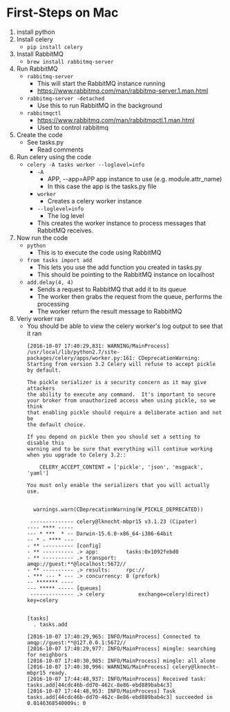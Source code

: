# First-Steps on Mac


1. install python
2. Install celery 
    - `pip install celery`
3. Install RabbitMQ
    - `brew install rabbitmq-server`
4. Run RabbitMQ
    - `rabbitmq-server`
        - This will start the RabbitMQ instance running
        - https://www.rabbitmq.com/man/rabbitmq-server.1.man.html
    - `rabbitmq-server -detached`
        - Use this to run RabbitMQ in the background
    - `rabbitmqctl`
        - https://www.rabbitmq.com/man/rabbitmqctl.1.man.html
        - Used to control rabbitmq
5. Create the code
    - See tasks.py
        - Read comments
6. Run celery using the code
    - `celery -A tasks worker --loglevel=info`
        - `-A`
            - APP, --app=APP     app instance to use (e.g. module.attr_name)
            - In this case the app is the tasks.py file
        - `worker`
            - Creates a celery worker instance
        - `--loglevel=info`
            - The log level
        - This creates the worker instance to process messages that RabbitMQ receives.
7. Now run the code
    - `python`
        - This is to execute the code using RabbitMQ
    - `from tasks import add`
        - This lets you use the add function you created in tasks.py
        - This should be pointing to the RabbitMQ instance on localhost
    - `add.delay(4, 4)`
        - Sends a request to RabbitMQ that add it to its queue
        - The worker then grabs the request from the queue, performs the processing
        - The worker return the result message to RabbitMQ
8. Veriy worker ran
    - You should be able to view the celery worker's log output to see that it ran
        ```
        [2016-10-07 17:40:29,831: WARNING/MainProcess] /usr/local/lib/python2.7/site-packages/celery/apps/worker.py:161: CDeprecationWarning: 
        Starting from version 3.2 Celery will refuse to accept pickle by default.

        The pickle serializer is a security concern as it may give attackers
        the ability to execute any command.  It's important to secure
        your broker from unauthorized access when using pickle, so we think
        that enabling pickle should require a deliberate action and not be
        the default choice.

        If you depend on pickle then you should set a setting to disable this
        warning and to be sure that everything will continue working
        when you upgrade to Celery 3.2::

            CELERY_ACCEPT_CONTENT = ['pickle', 'json', 'msgpack', 'yaml']

        You must only enable the serializers that you will actually use.


          warnings.warn(CDeprecationWarning(W_PICKLE_DEPRECATED))
         
         -------------- celery@lknecht-mbpr15 v3.1.23 (Cipater)
        ---- **** ----- 
        --- * ***  * -- Darwin-15.6.0-x86_64-i386-64bit
        -- * - **** --- 
        - ** ---------- [config]
        - ** ---------- .> app:         tasks:0x1092febd0
        - ** ---------- .> transport:   amqp://guest:**@localhost:5672//
        - ** ---------- .> results:     rpc://
        - *** --- * --- .> concurrency: 8 (prefork)
        -- ******* ---- 
        --- ***** ----- [queues]
         -------------- .> celery           exchange=celery(direct) key=celery
                        

        [tasks]
          . tasks.add

        [2016-10-07 17:40:29,965: INFO/MainProcess] Connected to amqp://guest:**@127.0.0.1:5672//
        [2016-10-07 17:40:29,977: INFO/MainProcess] mingle: searching for neighbors
        [2016-10-07 17:40:30,985: INFO/MainProcess] mingle: all alone
        [2016-10-07 17:40:30,996: WARNING/MainProcess] celery@lknecht-mbpr15 ready.
        [2016-10-07 17:44:48,937: INFO/MainProcess] Received task: tasks.add[44cdc46b-dd70-462c-8e86-ebd889bab4c3]
        [2016-10-07 17:44:48,953: INFO/MainProcess] Task tasks.add[44cdc46b-dd70-462c-8e86-ebd889bab4c3] succeeded in 0.0146368540009s: 0
        ```



